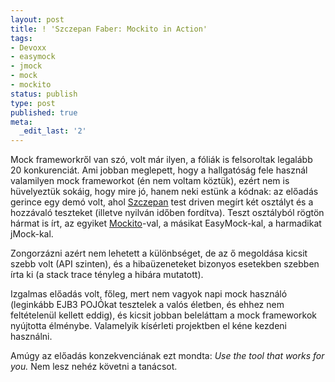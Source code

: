 ```yaml
---
layout: post
title: ! 'Szczepan Faber: Mockito in Action'
tags:
- Devoxx
- easymock
- jmock
- mock
- mockito
status: publish
type: post
published: true
meta:
  _edit_last: '2'
---
```

Mock frameworkről van szó, volt már ilyen, a fóliák is felsoroltak legalább 20 konkurenciát. Ami jobban meglepett, hogy a hallgatóság fele használ valamilyen mock frameworkot (én nem voltam köztük), ezért nem is hüvelyeztük sokáig, hogy mire jó, hanem neki estünk a kódnak: az előadás gerince egy demó volt, ahol <a href="http://monkeyisland.pl">Szczepan</a> test driven megírt két osztályt és a hozzávaló teszteket (illetve nyilván időben fordítva). Teszt osztályból rögtön hármat is írt, az egyiket <a href="http://code.google.com/p/mockito/">Mockito</a>-val, a másikat EasyMock-kal, a harmadikat jMock-kal.

Zongorzázni azért nem lehetett a különbséget, de az ő megoldása kicsit szebb volt (API szinten), és a hibaüzeneteket bizonyos esetekben szebben írta ki (a stack trace tényleg a hibára mutatott).

Izgalmas előadás volt, főleg, mert nem vagyok napi mock használó (leginkább EJB3 POJÓkat tesztelek a valós életben, és ehhez nem feltételenül kellett eddig), és kicsit jobban beleláttam a mock frameworkok nyújtotta élménybe. Valamelyik kísérleti projektben el kéne kezdeni használni.

Amúgy az előadás konzekvenciának ezt mondta: <em>Use the tool that works for you. </em>Nem lesz nehéz követni a tanácsot.

